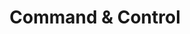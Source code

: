 ---
title: Command & Control
parent: /tactics/03-infrastructure-acquisition
ref-id: TEQ-009
short-desc: An adversary employs command and control in order to remotely issue instructions to large numbers of devices.
layout: technique
---